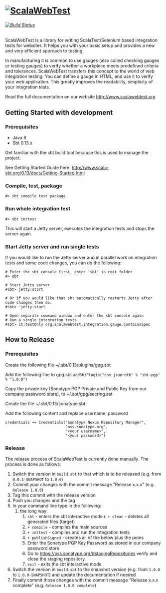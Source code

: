 # [![ScalaWebTest](http://www.scalawebtest.org/images/swt-logo-light.png)](http://www.scalawebtest.org)
###### [![Build Status](https://travis-ci.org/unic/ScalaWebTest.svg?branch=master)](https://travis-ci.org/unic/ScalaWebTest)
ScalaWebTest is a library for writing ScalaTest/Selenium based integration tests for websites. It helps you with your basic setup and provides a new and very efficient approach to testing.

In manufacturing it is common to use gauges (also called checking gauges or testing gauges) to verify whether a workpiece meets predefined criteria and tolerances. ScalaWebTest transfers this concept to the world of web integration testing. You can define a gauge in HTML, and use it to verify your web application. This greatly improves the readability, simplicity of your integration tests.

Read the full documentation on our website http://www.scalawebtest.org

## Getting Started with development

### Prerequisites

* Java 8
* Sbt 0.13.x

Get familiar with the sbt build tool because this is used to manage the project.

See Getting Started Guide here: http://www.scala-sbt.org/0.13/docs/Getting-Started.html

### Compile, test, package

```
#> sbt compile test package
```

### Run whole integration test

```
#> sbt inttest
```

This will start a Jetty server, executes the integration tests and stops the server again.

### Start Jetty server and run single tests

If you would like to run the Jetty server and in parallel work on integration tests and some code changes,
you can do the following:

```
# Enter the sbt console first, enter 'sbt' in root folder
#> sbt

# Start Jetty server
#sbt> jetty:start

# Or if you would like that sbt automatically restarts Jetty after code changes then do:
#sbt> ~jetty:start

# Open separate command window and enter the sbt console again 
# Run a single integration tests
#sbt> it:testOnly org.scalawebtest.integration.gauge.ContainsSpec

```

## How to Release

### Prerequisites
Create the following file ~/.sbt/0.13/plugins/gpg.sbt

Add the following line to gpg.sbt
`addSbtPlugin("com.jsuereth" % "sbt-pgp" % "1.0.0")`

Copy the private key (Sonatype PGP Private and Public Key from our company password store), to ~/.sbt/gpg/secring.ast

Create the file  ~/.sbt/0.13/sonatype.sbt

Add the following content and replace username, password
```
credentials += Credentials("Sonatype Nexus Repository Manager",
                           "oss.sonatype.org",
                           "<your username>",
                           "<your password>")
```

### Release
The release process of ScalaWebTest is currently done manually. The process is done as follows:

1. Switch the version in `build.sbt` to that which is to be released (e.g. from `0.0.1-SNAPSHOT` to `1.0.0`)
1. Commit your changes with the commit message "Release x.x.x" (e.g. `Release 1.0.0`)
1. Tag this commit with the release version
1. Push you changes and the tag
1. In your command line type in the following:
	1. the long way:
		1. `sbt` - enters the sbt interactive mode
		r. `+ clean` - deletes all generated files (target)
		1. `+ compile` - compiles the main sources
		1. `+ inttest` - compiles and run the integration tests
		1. `+ publishSigned` - creates all of the below plus the poms
		1. Enter the Sonatype PGP Key Password as stored in our company password store
		1. Go to https://oss.sonatype.org/#stagingRepositories verify and close the staging repository
		1. `exit` - exits the sbt interactive mode
1. Switch the version in `build.sbt` to the snapshot version (e.g. from `1.0.0` to `1.0.0-SNAPSHOT`) and update the documentation if needed
1. Finally commit those changes with the commit message "Release x.x.x complete" (e.g. `Release 1.0.0 complete`)
